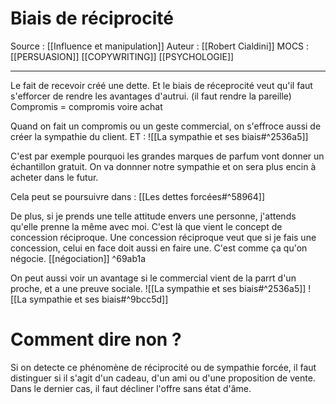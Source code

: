 # Biais de réciprocité
 
Source : [[Influence et manipulation]] 
Auteur : [[Robert Cialdini]]
MOCS : [[PERSUASION]] [[COPYWRITING]] [[PSYCHOLOGIE]]
***

Le fait de recevoir créé une dette.
Et le biais de réceprocité veut qu'il faut s'efforcer de rendre les avantages d'autrui. (il faut rendre la pareille)
Compromis = compromis voire achat

Quand on fait un compromis ou un geste commercial, on s'effroce aussi de créer la sympathie du client.
ET :
![[La sympathie et ses biais#^2536a5]]

C'est par exemple pourquoi les grandes marques de parfum vont donner un échantillon gratuit.
On va donnner notre sympathie et on sera plus encin à acheter dans le futur.

Cela peut se poursuivre dans : [[Les dettes forcées#^58964]]

De plus, si je prends une telle attitude envers une personne, j'attends qu'elle prenne la même avec moi.
C'est là que vient le concept de concession réciproque.
Une concession réciproque veut que si je fais une concession, celui en face doit aussi en faire une. C'est comme ça qu'on négocie. [[négociation]]  ^69ab1a

On peut aussi voir un avantage si le commercial vient de la parrt d'un proche, et a une preuve sociale.
![[La sympathie et ses biais#^2536a5]]
![[La sympathie et ses biais#^9bcc5d]]

# Comment dire non ?
Si on detecte ce phénomène de réciprocité ou de sympathie forcée, il faut distinguer si il s'agit d'un cadeau, d'un ami ou d'une proposition de vente.
Dans le dernier cas, il faut décliner l'offre sans état d'âme.
